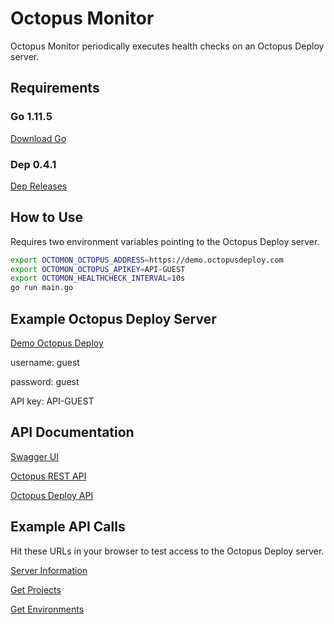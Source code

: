 # Octopus Monitor

 Octopus Monitor periodically executes health checks on an Octopus Deploy server.

## Requirements

### Go 1.11.5

[Download Go](https://golang.org/dl/)

### Dep 0.4.1

[Dep Releases](https://github.com/golang/dep/releases/)

## How to Use

Requires two environment variables pointing to the Octopus Deploy server.

```bash
export OCTOMON_OCTOPUS_ADDRESS=https://demo.octopusdeploy.com
export OCTOMON_OCTOPUS_APIKEY=API-GUEST
export OCTOMON_HEALTHCHECK_INTERVAL=10s
go run main.go
```

## Example Octopus Deploy Server

[Demo Octopus Deploy](https://demo.octopusdeploy.com)

username: guest

password: guest

API key: API-GUEST

## API Documentation

[Swagger UI](http://demo.octopusdeploy.com/swaggerui/index.html)

[Octopus REST API](https://octopus.com/docs/api-and-integration/api)

[Octopus Deploy API](https://github.com/OctopusDeploy/OctopusDeploy-Api/wiki)

## Example API Calls

Hit these URLs in your browser to test access to the Octopus Deploy server.

[Server Information](https://demo.octopusdeploy.com/api?apikey=API-GUEST)

[Get Projects](https://demo.octopusdeploy.com/api/projects?apikey=API-GUEST)

[Get Environments](https://demo.octopusdeploy.com/api/environments?apikey=API-GUEST)
